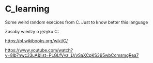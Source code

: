 # C_learning
Some weird random execices from C. Just to know better this language

Zasoby wiedzy o języku C:

https://pl.wikibooks.org/wiki/C/

https://www.youtube.com/watch?v=8Ib7nwc33uA&list=PLGLfVvz_LVvSaXCpKS395wbCcmsmgRea7
